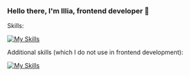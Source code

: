 ### Hello there, I'm Illia, frontend developer 👋

Skills:

[![My Skills](https://skillicons.dev/icons?i=html,css,js,ts,react,redux,angular,firebase,git,figma,ps)](https://skillicons.dev)

Additional skills (which I do not use in frontend development):

[![My Skills](https://skillicons.dev/icons?i=py,cpp,c)](https://skillicons.dev)

